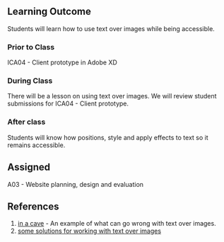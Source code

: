 ## Learning Outcome

Students will learn how to use text over images while being accessible.

### Prior to Class

ICA04 - Client prototype in Adobe XD

### During Class

There will be a lesson on using text over images. We will review student submissions for ICA04 - Client prototype.

### After class

Students will know how positions, style and apply effects to text so it remains accessible.

## Assigned

A03 - Website planning, design and evaluation

## References

1. [in a cave](https://craigclark.ca/imm/ux/textoverimages/) - An example of what can go wrong with text over images.
2. [some solutions for working with text over images](https://xd.adobe.com/view/fccb81bf-1553-43eb-bbf8-e18ccb335fd0-a998/)
